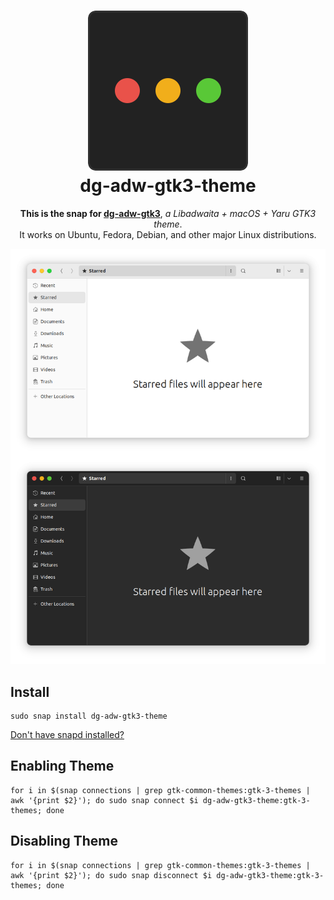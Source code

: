 <h1 align="center">
  <img src="icon.png" alt="dg-adw-gtk3-theme">
  <br />
  dg-adw-gtk3-theme
</h1>

<p align="center"><b>
  This is the snap for <a href="https://github.com/dgmarie/dg-adw-gtk3">dg-adw-gtk3</a></b>, <i>a Libadwaita + macOS + Yaru GTK3 theme</i>. 
  <br />
  It works on Ubuntu, Fedora, Debian, and other major Linux distributions.
</p>

<!-- Uncomment and modify this when you are provided a build status badge
<p align="center">
<a href="https://snapcraft.io/my-snap-name">
  <img alt="enpass" src="https://snapcraft.io/my-snap-name/badge.svg" />
</a>
<a href="https://snapcraft.io/my-snap-name">
  <img alt="enpass" src="https://snapcraft.io/my-snap-name/trending.svg?name=0" />
</a>
</p>
-->

![dg-adw-gtk3-snap](screenshot.png?raw=true "dg-adw-gtk3-snap")

## Install
```
sudo snap install dg-adw-gtk3-theme
```

<!-- Uncomment and modify this when your snap is available on the store
[![Get it from the Snap Store](https://snapcraft.io/static/images/badges/en/snap-store-white.svg)](https://snapcraft.io/my-snap-name)
-->

[Don't have snapd installed?](https://snapcraft.io/docs/core/install)

## Enabling Theme
```
for i in $(snap connections | grep gtk-common-themes:gtk-3-themes | awk '{print $2}'); do sudo snap connect $i dg-adw-gtk3-theme:gtk-3-themes; done 
```

## Disabling Theme
```
for i in $(snap connections | grep gtk-common-themes:gtk-3-themes | awk '{print $2}'); do sudo snap disconnect $i dg-adw-gtk3-theme:gtk-3-themes; done 
```